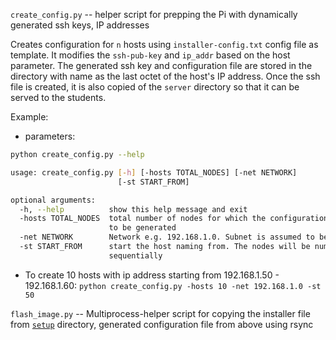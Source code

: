 `create_config.py` -- helper script for prepping the Pi with dynamically generated ssh keys, IP addresses

Creates configuration for `n` hosts using `installer-config.txt` config file as template. It modifies the `ssh-pub-key` and `ip_addr` based on the host parameter. The generated ssh key and configuration file are stored in the directory with name as the last octet of the host's IP address.
Once the ssh file is created, it is also copied of the `server` directory so that it can be served to the students.

Example:
- parameters:

``` bash
python create_config.py --help

usage: create_config.py [-h] [-hosts TOTAL_NODES] [-net NETWORK]
                        [-st START_FROM]

optional arguments:
  -h, --help          show this help message and exit
  -hosts TOTAL_NODES  total number of nodes for which the configuration needs
                      to be generated
  -net NETWORK        Network e.g. 192.168.1.0. Subnet is assumed to be /24
  -st START_FROM      start the host naming from. The nodes will be numbered
                      sequentially
```

- To create 10 hosts with ip address starting from 192.168.1.50 - 192.168.1.60:
`python create_config.py -hosts 10 -net 192.168.1.0 -st 50`


`flash_image.py` -- Multiprocess-helper script for copying the installer file from [`setup`](./setup) directory, generated configuration file from above using rsync
